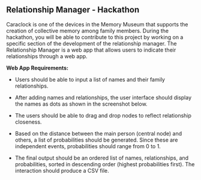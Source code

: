 ## Relationship Manager - Hackathon 

Caraclock is one of the devices in the Memory Museum that supports the creation of collective memory among family members. During the hackathon, you will be able to contribute to this project by working on a specific section of the development of the relationship manager. The Relationship Manager is a web app that allows users to indicate their relationships through a web app. 

**__Web App Requirements:__**

- Users should be able to input a list of names and their family relationships.
- After adding names and relationships, the user interface should display the names as dots as shown in the screenshot below.
- The users should be able to drag and drop nodes to reflect relationship closeness.

- Based on the distance between the main person (central node) and others, a list of probabilities should be generated. Since these are independent events, probabilities should range from 0 to 1.
- The final output should be an ordered list of names, relationships, and probabilities, sorted in descending order (highest probabilities first).
The interaction should produce a CSV file.
